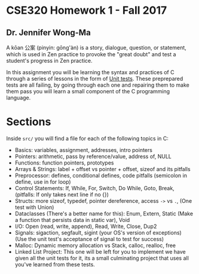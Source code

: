 # CSE320 Homework 1 - Fall 2017
## Dr. Jennifer Wong-Ma

A kōan 公案 (pinyin: gōng'àn) is a story, dialogue, question, or statement, which is used in Zen practice to provoke the "great doubt" and test a student's progress in Zen practice.

In this assignment you will be learning the syntax and practices of C through a series of lessons in the form of [Unit tests](https://en.wikipedia.org/wiki/Unit_testing). These preprepared tests are all failing, by going through each one and repairing them to make them pass you will learn a small component of the C programming language.

# Sections

Inside `src/` you will find a file for each of the following topics in C:

- Basics: variables, assignment, addresses, intro pointers
- Pointers: arithmetic, pass by reference/value, address of, NULL
- Functions: function pointers, prototypes
- Arrays & Strings: label + offset vs pointer + offset, sizeof and its pitfalls
- Preprocessor: defines, conditional defines, code pitfalls (semicolon in define, use in for loop)
- Control Statements: If, While, For, Switch, Do While, Goto, Break, (pitfalls: If only takes next line if no {})
- Structs: more sizeof, typedef, pointer dereference, access `->` vs `.`, (One test with Union)
- Dataclasses (There's a better name for this): Enum, Extern, Static (Make a function that persists data in static var), Void
- I/O: Open (read, write, append), Read, Write, Close, Dup2
- Signals: sigaction, segfault, sigint (your OS's version of exceptions) (Use the unit test's acceptance of signal to test for success)
- Malloc: Dynamic memory allocation vs Stack, calloc, realloc, free
- Linked List Project: This one will be left for you to implement we have given all the unit tests for it, its a small culminating project that uses all you've learned from these tests. 

